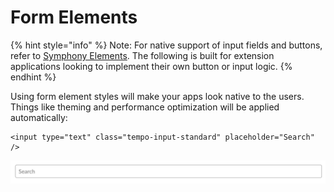 # Form Elements

{% hint style="info" %}
Note: For native support of input fields and buttons, refer to [Symphony Elements](../../../building-bots-on-symphony/symphony-elements/). The following is built for extension applications looking to implement their own button or input logic.
{% endhint %}

Using form element styles will make your apps look native to the users. Things like theming and performance optimization will be applied automatically:

```markup
<input type="text" class="tempo-input-standard" placeholder="Search" />
```

![](../../../.gitbook/assets/bcc8f4a-screen_shot_2017-06-06_at_3.48.20_pm.png)

